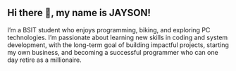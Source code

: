 ## Hi there 👋, my name is JAYSON!
I’m a BSIT student who enjoys programming, biking, and exploring PC technologies. I’m passionate about learning new skills in coding and system development, with the long-term goal of building impactful projects, starting my own business, and becoming a successful programmer who can one day retire as a millionaire.
